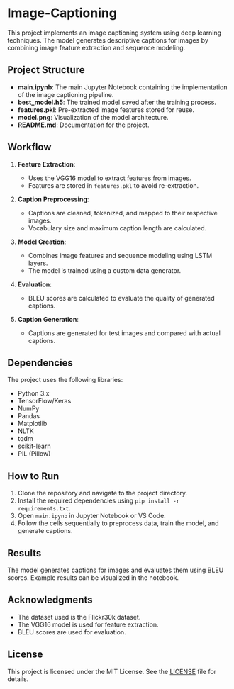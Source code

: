 # Image-Captioning

This project implements an image captioning system using deep learning techniques. The model generates descriptive captions for images by combining image feature extraction and sequence modeling.

## Project Structure

- **main.ipynb**: The main Jupyter Notebook containing the implementation of the image captioning pipeline.
- **best_model.h5**: The trained model saved after the training process.
- **features.pkl**: Pre-extracted image features stored for reuse.
- **model.png**: Visualization of the model architecture.
- **README.md**: Documentation for the project.

## Workflow

1. **Feature Extraction**:
   - Uses the VGG16 model to extract features from images.
   - Features are stored in `features.pkl` to avoid re-extraction.

2. **Caption Preprocessing**:
   - Captions are cleaned, tokenized, and mapped to their respective images.
   - Vocabulary size and maximum caption length are calculated.

3. **Model Creation**:
   - Combines image features and sequence modeling using LSTM layers.
   - The model is trained using a custom data generator.

4. **Evaluation**:
   - BLEU scores are calculated to evaluate the quality of generated captions.

5. **Caption Generation**:
   - Captions are generated for test images and compared with actual captions.

## Dependencies

The project uses the following libraries:
- Python 3.x
- TensorFlow/Keras
- NumPy
- Pandas
- Matplotlib
- NLTK
- tqdm
- scikit-learn
- PIL (Pillow)

## How to Run

1. Clone the repository and navigate to the project directory.
2. Install the required dependencies using `pip install -r requirements.txt`.
3. Open `main.ipynb` in Jupyter Notebook or VS Code.
4. Follow the cells sequentially to preprocess data, train the model, and generate captions.

## Results

The model generates captions for images and evaluates them using BLEU scores. Example results can be visualized in the notebook.

## Acknowledgments

- The dataset used is the Flickr30k dataset.
- The VGG16 model is used for feature extraction.
- BLEU scores are used for evaluation.

## License

This project is licensed under the MIT License. See the [LICENSE](LICENSE) file for details.